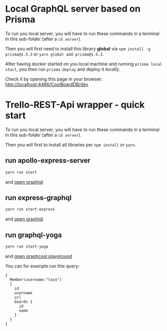 # Local GraphQL server based on Prisma

To run you local server, you will have to run these commands in a
terminal in this sub-folder (after a `cd server`).

Then you will first need to install this library **global** via 
`npm install -g prisma@1.5.3` or 
`yarn global add prisma@1.5.3`.

After having docker started on you local machine and running `prisma local start`,
you then run `prisma deploy` and deploy it _locally_.

Check it by opening this page in your browser: [http://localhost:4466/CoolBoardDB/dev](http://localhost:4466/CoolBoardDB/dev)


# Trello-REST-Api wrapper - quick start

To run you local server, you will have to run these commands in a
terminal in this sub-folder (after a `cd server`).

Then you will first to install all libraries per `npm install` or `yarn`.

## run apollo-express-server

```bash
yarn run start
```
and [open graphiql](http://localhost:3000/graphiql?query=%7B%0A%20%20Member(username%3A%22taco%22)%20%7B%0A%20%20%20%20id%0A%20%20%20%20url%0A%20%20%20%20username%0A%20%20%20%20boards%20%7B%0A%20%20%20%20%20%20id%0A%20%20%20%20%20%20name%0A%20%20%20%20%7D%0A%20%20%7D%0A%7D)

## run express-graphql

```bash
yarn run start-express
```
and [open graphiql](http://localhost:4000/?query=%7B%0A%20%20Member(username%3A%22taco%22)%20%0A%20%20%7B%0A%20%20%20%20id%0A%20%20%20%20username%0A%20%20%20%20url%0A%20%20%20%20boards%20%7B%0A%20%20%20%20%20%20id%0A%20%20%20%20%20%20name%0A%20%20%20%20%7D%0A%20%20%7D%0A%7D%0A)
   
## run graphql-yoga
```bash
yarn run start-yoga
```
and [open graphcool playground](http://localhost:4000/)

You can for example run this query:
```
{
  Member(username:"taco") 
  {
    id
    username
    url
    boards {
      id
      name
    }
  }
}
```

